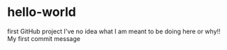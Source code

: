 # hello-world
first GitHub project
I've no idea what I am meant to be doing here or why!! My first commit message
